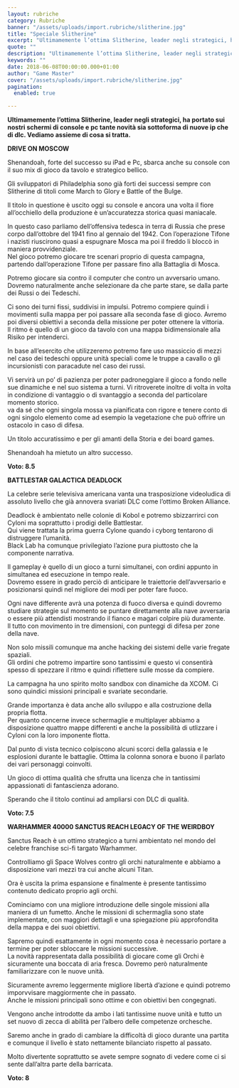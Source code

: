 ```yaml
---
layout: rubriche
category: Rubriche
banner: "/assets/uploads/import.rubriche/slitherine.jpg"
title: "Speciale Slitherine"
excerpt: "Ultimamemente l’ottima Slitherine, leader negli strategici, ha portato sui nostri schermi di console e pc tante novità sia sottoforma di nuove ip che di dlc. Vediamo assieme di cosa si tratta. DRIVE ON MOSCOW Shenandoah, forte del successo su iPad e Pc, sbarca anche su console con il suo mix di gioco da tavolo e [&hellip"
quote: ""
description: "Ultimamemente l’ottima Slitherine, leader negli strategici, ha portato sui nostri schermi di console e pc tante novità sia sottoforma di nuove ip che di dlc. Vediamo assieme di cosa si tratta. DRIVE ON MOSCOW Shenandoah, forte del successo su iPad e Pc, sbarca anche su console con il suo mix di gioco da tavolo e [&hellip"
keywords: ""
date: 2018-06-08T00:00:00.000+01:00
author: "Game Master"
cover: "/assets/uploads/import.rubriche/slitherine.jpg"
pagination:
  enabled: true

---
```


**Ultimamemente l’ottima Slitherine, leader negli strategici, ha portato sui nostri schermi di console e pc tante novità sia sottoforma di nuove ip che di dlc. Vediamo assieme di cosa si tratta.**

 **DRIVE ON MOSCOW**

Shenandoah, forte del successo su iPad e Pc, sbarca anche su console con il suo mix di gioco da tavolo e strategico bellico.

Gli sviluppatori di Philadelphia sono già forti dei successi sempre con Slitherine di titoli come March to Glory e Battle of the Bulge.

Il titolo in questione è uscito oggi su console e ancora una volta il fiore all’occhiello della produzione è un’accuratezza storica quasi maniacale.

In questo caso parliamo dell’offensiva tedesca in terra di Russia che prese corpo dall’ottobre del 1941 fino al gennaio del 1942\. Con l’operazione Tifone i nazisti riuscirono quasi a espugnare Mosca ma poi il freddo li bloccò in maniera provvidenziale.  
Nel gioco potremo giocare tre scenari proprio di questa campagna, partendo dall’operazione Tifone per passare fino alla Battaglia di Mosca.

Potremo giocare sia contro il computer che contro un avversario umano. Dovremo naturalmente anche selezionare da che parte stare, se dalla parte dei Russi o dei Tedeschi.

Ci sono dei turni fissi, suddivisi in impulsi. Potremo compiere quindi i movimenti sulla mappa per poi passare alla seconda fase di gioco. Avremo poi diversi obiettivi a seconda della missione per poter ottenere la vittoria.  
Il ritmo è quello di un gioco da tavolo con una mappa bidimensionale alla Risiko per intenderci.

In base all’esercito che utilizzeremo potremo fare uso massiccio di mezzi nel caso dei tedeschi oppure unità speciali come le truppe a cavallo o gli incursionisti con paracadute nel caso dei russi.

Vi servirà un po’ di pazienza per poter padroneggiare il gioco a fondo nelle sue dinamiche e nel suo sistema a turni. Vi ritroverete inoltre di volta in volta in condizione di vantaggio o di svantaggio a seconda del particolare momento storico.  
va da sé che ogni singola mossa va pianificata con rigore e tenere conto di ogni singolo elemento come ad esempio la vegetazione che può offrire un ostacolo in caso di difesa.

Un titolo accuratissimo e per gli amanti della Storia e dei board games.

Shenandoah ha mietuto un altro successo.

**Voto: 8.5**

**BATTLESTAR GALACTICA DEADLOCK**

La celebre serie televisiva americana vanta una trasposizione videoludica di assoluto livello che già annovera svariati DLC come l’ottimo Broken Alliance.

Deadlock è ambientato nelle colonie di Kobol e potremo sbizzarrirci con Cyloni ma soprattutto i prodigi delle Battlestar.  
Qui viene trattata la prima guerra Cylone quando i cyborg tentarono di distruggere l’umanità.  
Black Lab ha comunque privilegiato l’azione pura piuttosto che la componente narrativa.

Il gameplay è quello di un gioco a turni simultanei, con ordini appunto in simultanea ed esecuzione in tempo reale.  
Dovremo essere in grado perciò di anticipare le traiettorie dell’avversario e posizionarsi quindi nel migliore dei modi per poter fare fuoco.

Ogni nave differente avrà una potenza di fuoco diversa e quindi dovremo studiare strategie sul momento se puntare direttamente alla nave avversaria o essere più attendisti mostrando il fianco e magari colpire più duramente.  
Il tutto con movimento in tre dimensioni, con punteggi di difesa per zone della nave.

Non solo missili comunque ma anche hacking dei sistemi delle varie fregate spaziali.  
Gli ordini che potremo impartire sono tantissimi e questo vi consentirà spesso di spezzare il ritmo e quindi riflettere sulle mosse da compiere.

La campagna ha uno spirito molto sandbox con dinamiche da XCOM. Ci sono quindici missioni principali e svariate secondarie.

Grande importanza è data anche allo sviluppo e alla costruzione della propria flotta.  
Per quanto concerne invece schermaglie e multiplayer abbiamo a disposizione quattro mappe differenti e anche la possibilità di utlizzare i Cyloni con la loro imponente flotta.

Dal punto di vista tecnico colpiscono alcuni scorci della galassia e le esplosioni durante le battaglie. Ottima la colonna sonora e buono il parlato dei vari personaggi coinvolti.

Un gioco di ottima qualità che sfrutta una licenza che in tantissimi appassionati di fantascienza adorano.

Sperando che il titolo continui ad ampliarsi con DLC di qualità.

**Voto: 7.5**

 **WARHAMMER 40000 SANCTUS REACH LEGACY OF THE WEIRDBOY**

Sanctus Reach è un ottimo strategico a turni ambientato nel mondo del celebre franchise sci-fi targato Warhammer.

Controlliamo gli Space Wolves contro gli orchi naturalmente e abbiamo a disposizione vari mezzi tra cui anche alcuni Titan.

Ora è uscita la prima espansione e finalmente è presente tantissimo contenuto dedicato proprio agli orchi.

Cominciamo con una migliore introduzione delle singole missioni alla maniera di un fumetto. Anche le missioni di schermaglia sono state implementate, con maggiori dettagli e una spiegazione più approfondita della mappa e dei suoi obiettivi.

Sapremo quindi esattamente in ogni momento cosa è necessario portare a termine per poter sbloccare le missioni successive.  
La novità rappresentata dalla possibilità di giocare come gli Orchi è sicuramente una boccata di aria fresca. Dovremo però naturalmente familiarizzare con le nuove unità.

Sicuramente avremo leggermente migliore libertà d’azione e quindi potremo imporvvisare maggiormente che in passato.  
Anche le missioni principali sono ottime e con obiettivi ben congegnati.

Vengono anche introdotte da ambo i lati tantissime nuove unità e tutto un set nuovo di zecca di abilità per l’albero delle competenze orchesche.

Saremo anche in grado di cambiare la difficoltà di gioco durante una partita e comunque il livello è stato nettamente bilanciato rispetto al passato.

Molto divertente soprattutto se avete sempre sognato di vedere come ci si sente dall’altra parte della barricata.

**Voto: 8**